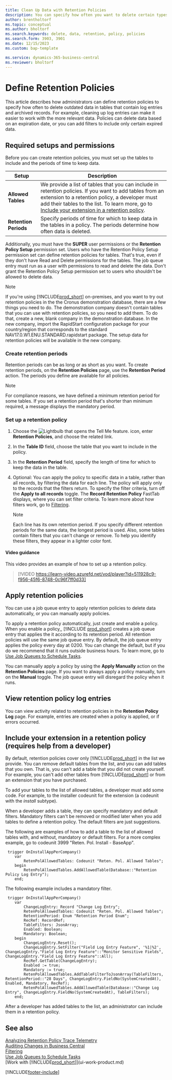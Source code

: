 ```yaml
---
title: Clean Up Data with Retention Policies
description: You can specify how often you want to delete certain types of data.
author: brentholtorf
ms.topic: conceptual
ms.author: bholtorf
ms.search.keywords: delete, data, retention, policy, policies
ms.search.form: 3903, 3901
ms.date: 12/15/2023
ms.custom: bap-template

ms.service: dynamics-365-business-central
ms.reviewer: bholtorf
---
```

# Define Retention Policies

This article describes how administrators can define retention policies to specify how often to delete outdated data in tables that contain log entries and archived records. For example, cleaning up log entries can make it easier to work with the more relevant data. Policies can delete data based on an expiration date, or you can add filters to include only certain expired data.

## Required setups and permissions

Before you can create retention policies, you must set up the tables to include and the periods of time to keep data.

|Setup  |Description  |
|---------|---------|
|**Allowed Tables**     |We provide a list of tables that you can include in retention policies. If you want to add tables from an extension to a retention policy, a developer must add their tables to the list. To learn more, go to [Include your extension in a retention policy](admin-data-retention-policies.md#include-your-extension-in-a-retention-policy-requires-help-from-a-developer).          |
|**Retention Periods**     |Specify periods of time for which to keep data in the tables in a policy. The periods determine how often data is deleted.         |

Additionally, you must have the **SUPER** user permissions or the **Retention Policy Setup** permission set. Users who have the Retention Policy Setup permission set can define retention policies for tables. That's true, even if they don't have Read and Delete permissions for the tables. The job queue entry must run as a user with permissions to read and delete the data. Don't grant the Retention Policy Setup permission set to users who shouldn't be allowed to delete data.

> [!NOTE]
> If you're using [!INCLUDE[prod_short](includes/prod_short.md)] on-premises, and you want to try out retention policies in the the Cronus demonstration database, there are a few things you need to do. The demonstration company doesn't contain tables that you can use with retention policies, so you need to add them. To do that, create a new, blank company in the demonstration database. In the new company, import the RapidStart configuration package for your country/region that corresponds to the standard NAV17.0.W1.ENU.STANDARD.rapidstart package. The setup data for retention policies will be available in the new company.

### Create retention periods

Retention periods can be as long or as short as you want. To create retention periods, on the **Retention Policies** page, use the **Retention Period** action. The periods you define are available for all policies.

> [!NOTE]
> For compliance reasons, we have defined a minimum retention period for some tables. If you set a retention period that's shorter than minimum required, a message displays the mandatory period.

### Set up a retention policy

1. Choose the ![Lightbulb that opens the Tell Me feature.](media/ui-search/search_small.png "Tell me what you want to do") icon, enter **Retention Policies**, and choose the related link.
2. In the **Table ID** field, choose the table that you want to include in the policy.
3. In the **Retention Period** field, specify the length of time for which to keep the data in the table.
4. Optional: You can apply the policy to specific data in a table, rather than all records, by filtering the data for each line. The policy will apply only to the records that the filters return. To specify the filter criteria, turn off the **Apply to all records** toggle. The **Record Retention Policy** FastTab displays, where you can set filter criteria. To learn more about how filters work, go to [Filtering](ui-enter-criteria-filters.md#filtering).

   > [!NOTE]
   > Each line has its own retention period. If you specify different retention periods for the same data, the longest period is used. Also, some tables contain filters that you can't change or remove. To help you identify these filters, they appear in a lighter color font.

#### Video guidance

This video provides an example of how to set up a retention policy.

>[!VIDEO https://learn-video.azurefd.net/vod/player?id=511928c9-f956-45f6-8748-0c96f7ff0d33]

## Apply retention policies

You can use a job queue entry to apply retention policies to delete data automatically, or you can manually apply policies.

To apply a retention policy automatically, just create and enable a policy. When you enable a policy,, [!INCLUDE [prod_short](includes/prod_short.md)] creates a job queue entry that applies the it according to its retention period. All retention policies will use the same job queue entry. By default, the job queue entry applies the policy every day at 0200. You can change the default, but if you do we recommend that it runs outside business hours. To learn more, go to [Use Job Queues to Schedule Tasks](admin-job-queues-schedule-tasks.md). 

You can manually apply a policy by using the **Apply Manually** action on the **Retention Policies** page. If you want to always apply a policy manually, turn on the **Manual** toggle. The job queue entry will disregard the policy when it runs.

## View retention policy log entries

You can view activity related to retention policies in the **Retention Policy Log** page. For example, entries are created when a policy is applied, or if errors occurred.

## Include your extension in a retention policy (requires help from a developer)

By default, retention policies cover only [!INCLUDE[prod_short](includes/prod_short.md)] in the list we provide. You can remove default tables from the list, and you can add tables that you own. That is, you can't add a table that you did not create yourself. For example, you can't add other tables from [!INCLUDE[prod_short](includes/prod_short.md)] or from an extension that you have purchased.

To add your tables to the list of allowed tables, a developer must add some code. For example, to the installer codeunit for the extension (a codeunit with the *install* subtype).

When a developer adds a table, they can specify mandatory and default filters. Mandatory filters can't be removed or modified later when you add tables to define a retention policy. The default filters are just suggestions.

The following are examples of how to add a table to the list of allowed tables with, and without, mandatory or default filters. For a more complex example, go to codeunit 3999 "Reten. Pol. Install - BaseApp".

```al
 trigger OnInstallAppPerCompany()
    var
        RetenPolAllowedTables: Codeunit "Reten. Pol. Allowed Tables";
    begin
        RetenPolAllowedTables.AddAllowedTable(Database::"Retention Policy Log Entry");
    end;
```

The following example includes a mandatory filter.

```al
 trigger OnInstallAppPerCompany()
    var
        ChangeLogEntry: Record "Change Log Entry";
        RetenPolAllowedTables: Codeunit "Reten. Pol. Allowed Tables";
        RetentionPeriod: Enum "Retention Period Enum";
        RecRef: RecordRef;
        TableFilters: JsonArray;
        Enabled: Boolean;
        Mandatory: Boolean;
    begin
        ChangeLogEntry.Reset();
        ChangeLogEntry.SetFilter("Field Log Entry Feature", '%1|%2', ChangeLogEntry."Field Log Entry Feature"::"Monitor Sensitive Fields", ChangeLogEntry."Field Log Entry Feature"::All);
        RecRef.GetTable(ChangeLogEntry);
        Enabled := true;
        Mandatory := true;
        RetenPolAllowedTables.AddTableFilterToJsonArray(TableFilters, RetentionPeriod::"28 Days", ChangeLogEntry.FieldNo(SystemCreatedAt), Enabled, Mandatory, RecRef);
        RetenPolAllowedTables.AddAllowedTable(Database::"Change Log Entry", ChangeLogEntry.FieldNo(SystemCreatedAt), TableFilters);
    end;
```

After a developer has added tables to the list, an administrator can include them in a retention policy. 

## See also

[Analyzing Retention Policy Trace Telemetry](/dynamics365/business-central/dev-itpro/administration/telemetry-retention-policy-trace)  
[Auditing Changes in Business Central](across-log-changes.md)  
[Filtering](ui-enter-criteria-filters.md#filtering)  
[Use Job Queues to Schedule Tasks](admin-job-queues-schedule-tasks.md)  
[Work with [!INCLUDE[prod_short](includes/prod_short.md)]](ui-work-product.md)  

[!INCLUDE[footer-include](includes/footer-banner.md)]
